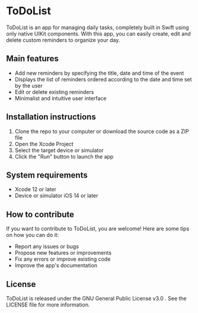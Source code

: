 # ToDoList

ToDoList is an app for managing daily tasks, completely built in Swift using only native UIKit components. With this app, you can easily create, edit and delete custom reminders to organize your day.

## Main features

* Add new reminders by specifying the title, date and time of the event
* Displays the list of reminders ordered according to the date and time set by the user
* Edit or delete existing reminders
* Minimalist and intuitive user interface

## Installation instructions

1. Clone the repo to your computer or download the source code as a ZIP file
2. Open the Xcode Project
3. Select the target device or simulator
4. Click the "Run" button to launch the app

## System requirements

* Xcode 12 or later
* Device or simulator iOS 14 or later

## How to contribute

If you want to contribute to ToDoList, you are welcome! Here are some tips on how you can do it:

* Report any issues or bugs
* Propose new features or improvements
* Fix any errors or improve existing code
* Improve the app's documentation

## License 

ToDoList is released under the GNU General Public License v3.0 . See the LICENSE file for more information.




